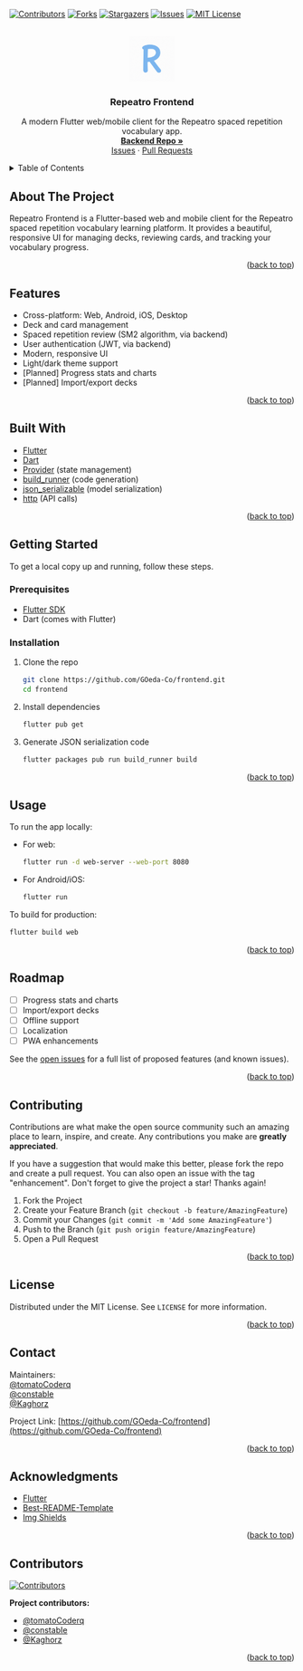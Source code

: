 <!-- Improved compatibility of back to top link: See: https://github.com/othneildrew/Best-README-Template/pull/73 -->
<a id="readme-top"></a>

<!-- PROJECT SHIELDS -->
[![Contributors][contributors-shield]][contributors-url]
[![Forks][forks-shield]][forks-url]
[![Stargazers][stars-shield]][stars-url]
[![Issues][issues-shield]][issues-url]
[![MIT License][license-shield]][license-url]

<!-- PROJECT LOGO -->
<br />
<div align="center">
  <img src="Logo.png" alt="Logo" width="80" height="80">
  <h3 align="center">Repeatro Frontend</h3>
  <p align="center">
    A modern Flutter web/mobile client for the Repeatro spaced repetition vocabulary app.<br />
    <a href="https://github.com/GOeda-Co/backend"><strong>Backend Repo »</strong></a>
    <br />
    <a href="https://github.com/GOeda-Co/frontend/issues">Issues</a>
    &middot;
    <a href="https://github.com/GOeda-Co/frontend/pulls">Pull Requests</a>
  </p>
</div>

<!-- TABLE OF CONTENTS -->
<details>
  <summary>Table of Contents</summary>
  <ol>
    <li><a href="#about-the-project">About The Project</a></li>
    <li><a href="#features">Features</a></li>
    <li><a href="#built-with">Built With</a></li>
    <li><a href="#getting-started">Getting Started</a></li>
    <li><a href="#usage">Usage</a></li>
    <li><a href="#roadmap">Roadmap</a></li>
    <li><a href="#contributing">Contributing</a></li>
    <li><a href="#license">License</a></li>
    <li><a href="#contact">Contact</a></li>
    <li><a href="#acknowledgments">Acknowledgments</a></li>
    <li><a href="#contributors">Contributors</a></li>
  </ol>
</details>

<!-- ABOUT THE PROJECT -->
## About The Project

Repeatro Frontend is a Flutter-based web and mobile client for the Repeatro spaced repetition vocabulary learning platform. It provides a beautiful, responsive UI for managing decks, reviewing cards, and tracking your vocabulary progress.

<p align="right">(<a href="#readme-top">back to top</a>)</p>

## Features

- Cross-platform: Web, Android, iOS, Desktop
- Deck and card management
- Spaced repetition review (SM2 algorithm, via backend)
- User authentication (JWT, via backend)
- Modern, responsive UI
- Light/dark theme support
- [Planned] Progress stats and charts
- [Planned] Import/export decks

<p align="right">(<a href="#readme-top">back to top</a>)</p>

## Built With

- [Flutter](https://flutter.dev/)
- [Dart](https://dart.dev/)
- [Provider](https://pub.dev/packages/provider) (state management)
- [build_runner](https://pub.dev/packages/build_runner) (code generation)
- [json_serializable](https://pub.dev/packages/json_serializable) (model serialization)
- [http](https://pub.dev/packages/http) (API calls)

<p align="right">(<a href="#readme-top">back to top</a>)</p>

## Getting Started

To get a local copy up and running, follow these steps.

### Prerequisites

- [Flutter SDK](https://flutter.dev/docs/get-started/install)
- Dart (comes with Flutter)

### Installation

1. Clone the repo
   ```sh
   git clone https://github.com/GOeda-Co/frontend.git
   cd frontend
   ```
2. Install dependencies
   ```sh
   flutter pub get
   ```
3. Generate JSON serialization code
   ```sh
   flutter packages pub run build_runner build
   ```

<p align="right">(<a href="#readme-top">back to top</a>)</p>

## Usage

To run the app locally:

- For web:
  ```sh
  flutter run -d web-server --web-port 8080
  ```
- For Android/iOS:
  ```sh
  flutter run
  ```

To build for production:
```sh
flutter build web
```

<p align="right">(<a href="#readme-top">back to top</a>)</p>

## Roadmap

- [ ] Progress stats and charts
- [ ] Import/export decks
- [ ] Offline support
- [ ] Localization
- [ ] PWA enhancements

See the [open issues][issues-url] for a full list of proposed features (and known issues).

<p align="right">(<a href="#readme-top">back to top</a>)</p>

## Contributing

Contributions are what make the open source community such an amazing place to learn, inspire, and create. Any contributions you make are **greatly appreciated**.

If you have a suggestion that would make this better, please fork the repo and create a pull request. You can also open an issue with the tag "enhancement".
Don't forget to give the project a star! Thanks again!

1. Fork the Project
2. Create your Feature Branch (`git checkout -b feature/AmazingFeature`)
3. Commit your Changes (`git commit -m 'Add some AmazingFeature'`)
4. Push to the Branch (`git push origin feature/AmazingFeature`)
5. Open a Pull Request

<p align="right">(<a href="#readme-top">back to top</a>)</p>

## License

Distributed under the MIT License. See `LICENSE` for more information.

<p align="right">(<a href="#readme-top">back to top</a>)</p>

## Contact

Maintainers: <br>
[@tomatoCoderq](https://github.com/tomatoCoderq) <br>
[@constable](https://github.com/constable) <br>
[@Kaghorz](https://github.com/tomatoCoderq)<br>

Project Link: [https://github.com/GOeda-Co/frontend](https://github.com/GOeda-Co/frontend)

<p align="right">(<a href="#readme-top">back to top</a>)</p>

## Acknowledgments

- [Flutter](https://flutter.dev/)
- [Best-README-Template](https://github.com/othneildrew/Best-README-Template)
- [Img Shields](https://shields.io)

<p align="right">(<a href="#readme-top">back to top</a>)</p>

## Contributors

<a href="https://github.com/GOeda-Co/frontend/graphs/contributors">
  <img src="https://contrib.rocks/image?repo=GOeda-Co/frontend" alt="Contributors" />
</a>

**Project contributors:**
- [@tomatoCoderq](https://github.com/tomatoCoderq)
- [@constabIe](https://github.com/constabIe)
- [@Kaghorz](https://github.com/Kaghorz)

<p align="right">(<a href="#readme-top">back to top</a>)</p>

<!-- MARKDOWN LINKS & IMAGES -->
[contributors-shield]: https://img.shields.io/github/contributors/GOeda-Co/frontend.svg?style=for-the-badge
[contributors-url]: https://github.com/GOeda-Co/frontend/graphs/contributors
[forks-shield]: https://img.shields.io/github/forks/GOeda-Co/frontend.svg?style=for-the-badge
[forks-url]: https://github.com/GOeda-Co/frontend/network/members
[stars-shield]: https://img.shields.io/github/stars/GOeda-Co/frontend.svg?style=for-the-badge
[stars-url]: https://github.com/GOeda-Co/frontend/stargazers
[issues-shield]: https://img.shields.io/github/issues/GOeda-Co/frontend.svg?style=for-the-badge
[issues-url]: https://github.com/GOeda-Co/frontend/issues
[license-shield]: https://img.shields.io/github/license/GOeda-Co/frontend.svg?style=for-the-badge
[license-url]: https://github.com/GOeda-Co/frontend/blob/main/LICENSE
